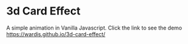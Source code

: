 # 3d Card Effect

A simple animation in Vanilla Javascript. 
Click the link to see the demo https://wardis.github.io/3d-card-effect/
